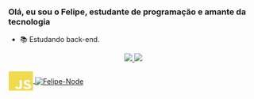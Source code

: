 ### Olá, eu sou o Felipe, estudante de programação e amante da tecnologia

- 📚 Estudando back-end.




<div align="center">   <a href="https://github.com/luizhen1">   <img height="180em" src="https://github-readme-stats.vercel.app/api?username=Fel1peLima&show_icons=true&theme=dark&include_all_commits=true&count_private=true"/>   <img height="180em" src="https://github-readme-stats.vercel.app/api/top-langs/?username=Fel1peLima&layout=compact&langs_count=7&theme=dark"/> </div>



<div style="display: inline_block"><br>
  <img align="center" alt="Felipe-Js" height="40" width="50" src="https://raw.githubusercontent.com/devicons/devicon/master/icons/javascript/javascript-plain.svg">
    <img align="center" alt="Felipe-Node" height="40" width="50" ]
    src= "https://cdn.jsdelivr.net/gh/devicons/devicon/icons/nodejs/nodejs-original.svg">
</div>


